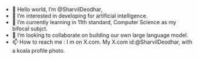 - 👋 Hello world, I’m @SharvilDeodhar,
- 👀 I’m interested in developing for artificial intelligence.
- 🌱 I’m currently learning in 11th standard, Computer Science as my bifocal subjct.
- 💞️ I’m looking to collaborate on building our own large language model.
- 📫 How to reach me : I m on X.com. My X.com id:@SharvilDeodhar, with a koala profile photo.
<!---
SharvilDeodhar/SharvilDeodhar is a ✨ special ✨ repository because its `README.md` (this file) appears on your GitHub profile.
You can click the Preview link to take a look at your changes.
--->
